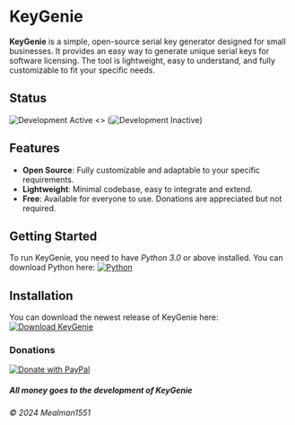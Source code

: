 # KeyGenie

**KeyGenie** is a simple, open-source serial key generator designed for small businesses. It provides an easy way to generate unique serial keys for software licensing. The tool is lightweight, easy to understand, and fully customizable to fit your specific needs.

## Status
![Development Active](https://img.shields.io/badge/development-active-brightgreen?style=plastic)
<> (![Development Inactive](https://img.shields.io/badge/development-inactive-lightgrey?style=plastic))

## Features
- **Open Source**: Fully customizable and adaptable to your specific requirements.
- **Lightweight**: Minimal codebase, easy to integrate and extend.
- **Free**: Available for everyone to use. Donations are appreciated but not required.

## Getting Started
To run KeyGenie, you need to have _Python 3.0_ or above installed. You can download Python here: [![Python](https://img.shields.io/badge/Download-Python%203.0+-3776AB.svg?logo=python&logoColor=white)](https://www.python.org/)


## Installation
You can download the newest release of KeyGenie here: [![Download KeyGenie](https://img.shields.io/badge/Download-KeyGenie%201.0.0-brightgreen.svg?logo=python&logoColor=white)](https://github.com/Mealman1551/KeyGenie/releases/download/KeyGenie_1.0.0/KeyGenie1.0.0.py)



### Donations
[![Donate with PayPal](https://img.shields.io/badge/Donate-PayPal-blue.svg?logo=paypal&logoColor=white)](https://paypal.me/NathanduBuy)
##### All money goes to the development of KeyGenie
###### © 2024 Mealman1551
